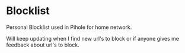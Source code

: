 # Blocklist
Personal Blocklist used in Pihole for home network.

Will keep updating when I find new url's to block or if anyone gives me feedback about url's to block.
